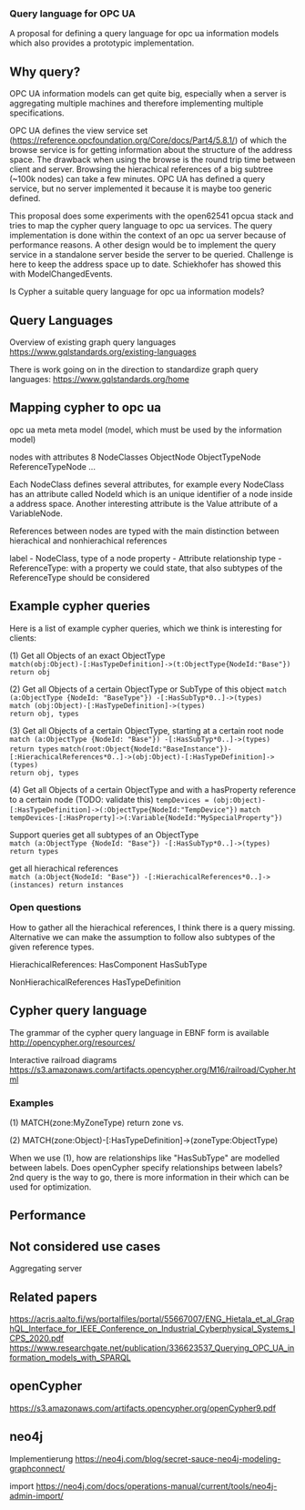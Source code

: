 ### Query language for OPC UA

A proposal for defining a query language for opc ua information models which also provides a prototypic implementation.

## Why query?

OPC UA information models can get quite big, especially when a server is aggregating multiple machines and therefore implementing multiple specifications.

OPC UA defines the view service set (https://reference.opcfoundation.org/Core/docs/Part4/5.8.1/) of which the browse service is for getting information about the structure of the address space. The drawback when using the browse is the round trip time between client and server. Browsing the hierachical references of a big subtree (~100k nodes) can take a few minutes.
OPC UA has defined a query service, but no server implemented it because it is maybe too generic defined.

This proposal does some experiments with the open62541 opcua stack and tries to map the cypher query language to opc ua services. The query implementation is done within the context of an opc ua server because of performance reasons. A other design would be to implement the query service in a standalone server beside the server to be queried. Challenge is here to keep the address space up to date. Schiekhofer has showed this with ModelChangedEvents.

Is Cypher a suitable query language for opc ua information models?

## Query Languages

Overview of existing graph query languages
https://www.gqlstandards.org/existing-languages

There is work going on in the direction to standardize graph query languages: https://www.gqlstandards.org/home

## Mapping cypher to opc ua

opc ua meta meta model (model, which must be used by the information model)

nodes with attributes
8 NodeClasses
ObjectNode
ObjectTypeNode
ReferenceTypeNode
...

Each NodeClass defines several attributes, for example every NodeClass has an attribute called NodeId which is an unique identifier of a node inside a address space. Another interesting attribute is the Value attribute of a VariableNode.

References between nodes are typed with the main distinction between hierachical and nonhierachical references

label - NodeClass, type of a node
property - Attribute
relationship type - ReferenceType: with a property we could state, that also subtypes of the ReferenceType should be considered

## Example cypher queries

Here is a list of example cypher queries, which we think is interesting for clients:

(1) Get all Objects of an exact ObjectType \
`match(obj:Object)-[:HasTypeDefinition]->(t:ObjectType{NodeId:"Base"}) return obj`

(2) Get all Objects of a certain ObjectType or SubType of this object
`match (a:ObjectType {NodeId: "BaseType"}) -[:HasSubTyp*0..]->(types)` \
`match (obj:Object)-[:HasTypeDefinition]->(types)` \
`return obj, types`

(3) Get all Objects of a certain ObjectType, starting at a certain root node
`match (a:ObjectType {NodeId: "Base"}) -[:HasSubTyp*0..]->(types) return types`
`match(root:Object{NodeId:"BaseInstance"})-[:HierachicalReferences*0..]->(obj:Object)-[:HasTypeDefinition]->(types)` \
`return obj, types`

(4) Get all Objects of a certain ObjectType and with a hasProperty reference to a certain node (TODO: validate this)
`tempDevices = (obj:Object)-[:HasTypeDefinition]->(:ObjectType{NodeId:"TempDevice"})`
`match tempDevices-[:HasProperty]->(:Variable{NodeId:"MySpecialProperty"})`


Support queries
get all subtypes of an ObjectType \
`match (a:ObjectType {NodeId: "Base"}) -[:HasSubTyp*0..]->(types) return types`

get all hierachical references \
`match (a:Object{NodeId: "Base"}) -[:HierachicalReferences*0..]->(instances) return instances`

### Open questions

How to gather all the hierachical references, I think there is a query missing. Alternative we can make the assumption to follow also subtypes of the given reference types.

HierachicalReferences:
HasComponent
HasSubType

NonHierachicalReferences
HasTypeDefinition

## Cypher query language

The grammar of the cypher query language in EBNF form is available http://opencypher.org/resources/

Interactive railroad diagrams https://s3.amazonaws.com/artifacts.opencypher.org/M16/railroad/Cypher.html


### Examples

(1) MATCH(zone:MyZoneType) return zone vs.

(2) MATCH(zone:Object)-[:HasTypeDefinition]->(zoneType:ObjectType)

When we use (1), how are relationships like "HasSubType" are modelled between labels. Does openCypher specify relationships between labels?
2nd query is the way to go, there is more information in their which can be used for optimization.

## Performance


## Not considered use cases
Aggregating server

## Related papers
https://acris.aalto.fi/ws/portalfiles/portal/55667007/ENG_Hietala_et_al_GraphQL_Interface_for_IEEE_Conference_on_Industrial_Cyberphysical_Systems_ICPS_2020.pdf
https://www.researchgate.net/publication/336623537_Querying_OPC_UA_information_models_with_SPARQL

## openCypher
https://s3.amazonaws.com/artifacts.opencypher.org/openCypher9.pdf

## neo4j
Implementierung
https://neo4j.com/blog/secret-sauce-neo4j-modeling-graphconnect/ 

import
https://neo4j.com/docs/operations-manual/current/tools/neo4j-admin-import/
